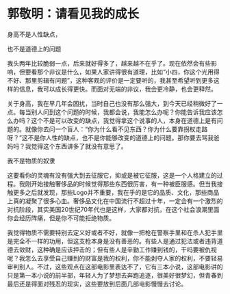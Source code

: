 # 郭敬明：请看见我的成长

身高不是人性缺点， 

也不是道德上的问题 

我头两年比较脆弱一点，后来就好得多了，越来越不在乎了。现在依然会有些影响，但要看那个非议是什么，如果人家讲得很有道理，比如“小四，你这个光用得不好、那里剪辑有问题”，这种客观的评价是一定要听的，我甚至希望听到更多这样的信息，我可以成长得更快。而面对无端的非议，我会更冷静，也会更释然。 

关于身高，我在早几年会困扰，当时自己也没有那么强大，到今天已经稍微好了一点。每当别人问到这个问题的时候，我都会说，我能怎么办呢？你能告诉我应该怎么办吗？这个不是可以改变的缺点，我觉得拿这个说事的人，本身在道德上是有问题的。就像你去问一个盲人：“你为什么看不见东西？你为什么要靠拐杖走路呀？”这不是你人性的缺点，也不是你能够改变的道德上的问题。那你要去骂我爸妈吗？我觉得这个东西讲多了就没有意思了。 

我不是物质的奴隶 

这要看你的灵魂有没有强大到去征服它，抑或是被它征服，这是一个人格建立的过程。我刚开始接触奢侈品的时候觉得那些东西很厉害，有一种被臣服感。但当我接触更多之后就发现，那些Logo并不重要，我在乎的是它的品质、文化，那些商品上真的凝聚了很多心血。奢侈品文化在中国流行不超过十年，一定会有一个激烈的对抗阶段，其实美国20世纪70年代也是这样，大家都对抗，在这个社会浪潮里面你会经历阵痛，但是你不可能拒绝物质。 

我觉得物质不需要特别去定义好或者不好，就像一把枪在警察手里和在杀人犯手里是完全不一样的功用，但这支枪本身是没有善恶的。有些人是通过犯法或者违背道德去敛财，这种确是应该抨击的；但有些人是辛勤工作赚到钱的，干吗要被仇视呢？我怎么去享受自己赚到的财富是我的权利，你不能剥夺人家的权利，不要轻易审判别人。不过，这些观点在这部电影里表达不了，它有三本小说，这部电影讲的只是第一本小说的前半部，年轻人为了梦想去奔跑追逐，很美好很梦幻，但青春到最后还是得面对残忍的现实，这些要放到后面几部电影慢慢去讨论。